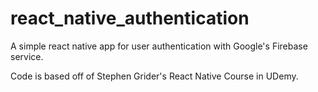 # react_native_authentication
A simple react native app for user authentication with Google's Firebase service.

Code is based off of Stephen Grider's React Native Course in UDemy.
